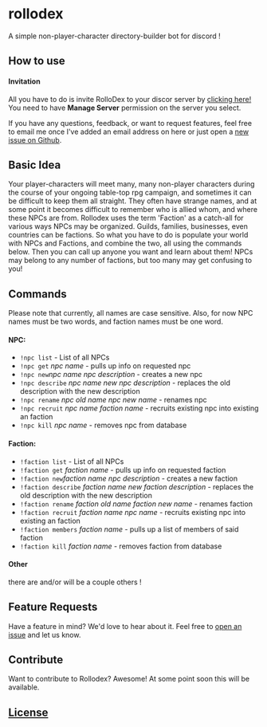 # rollodex
A simple non-player-character directory-builder bot for discord !

## How to use
#### Invitation
All you have to do is invite RolloDex to your discor server by [clicking here!](https://discordapp.com/oauth2/authorize?&client_id=461970423332995083&scope=bot&permissions=0) You need to have **Manage Server** permission on the server you select.

If you have any questions, feedback, or want to request features, feel free to email me once I've added an email address on here or just open a [new issue on Github](https://github.com/professionalzack/rollodexjs/issues/new).

## Basic Idea
Your player-characters will meet many, many non-player characters during the course of your ongoing table-top rpg campaign, and sometimes it can be difficult to keep them all straight. They often have strange names, and at some point it becomes difficult to remember who is allied whom, and where these NPCs are from.
Rollodex uses the term 'Faction' as a catch-all for various ways NPCs may be organized. Guilds, families, businesses, even countries can be factions.
So what you have to do is populate your world with NPCs and Factions, and combine the two, all using the commands below. Then you can call up anyone you want and learn about them! NPCs may belong to any number of factions, but too many may get confusing to you!

## Commands
Please note that currently, all names are case sensitive. Also, for now NPC names must be two words, and faction names must be one word. 
#### NPC:
- `!npc list` - List of all NPCs
- `!npc get` *npc name* - pulls up info on requested npc
- `!npc new`*npc name* *npc description* - creates a new npc
- `!npc describe` *npc name* *new npc description* - replaces the old description with the new description
- `!npc rename` *npc old name* *npc new name* - renames npc
- `!npc recruit` *npc name* *faction name* - recruits existing npc into existing an faction
- `!npc kill` *npc name* - removes npc from database

#### Faction:
- `!faction list` - List of all NPCs
- `!faction get` *faction name* - pulls up info on requested faction
- `!faction new`*faction name* *npc description* - creates a new faction
- `!faction describe` *faction name* *new faction description* - replaces the old description with the new description
- `!faction rename` *faction old name* *faction new name* - renames faction
- `!faction recruit` *faction name* *npc name* - recruits existing npc into existing an faction
- `!faction members` *faction name* - pulls up a list of members of said faction
- `!faction kill` *faction name* - removes faction from database

#### Other
there are and/or will be a couple others !

## Feature Requests

Have a feature in mind? We'd love to hear about it. Feel free to [open an issue](https://github.com/professionalzack/rollodexjs/issues/new) and let us know.

## Contribute

Want to contribute to Rollodex? Awesome! At some point soon this will be available.


## [License](LICENSE)


